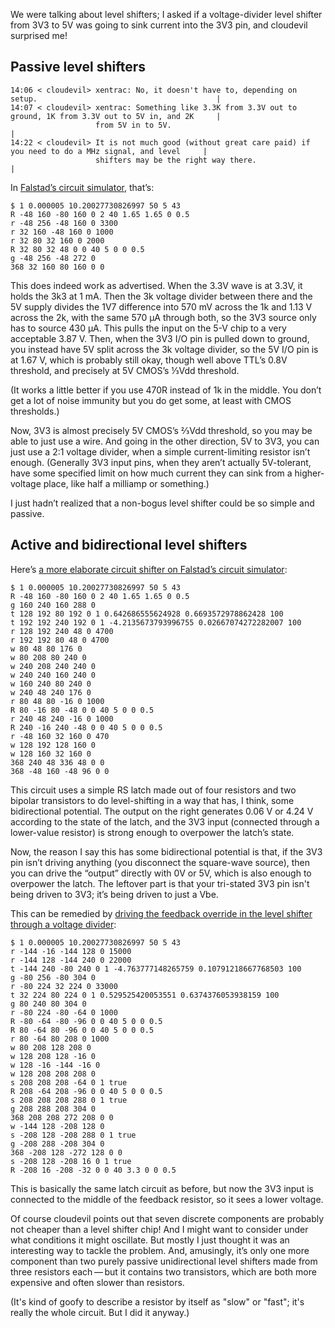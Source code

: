 We were talking about level shifters; I asked if a voltage-divider
level shifter from 3V3 to 5V was going to sink current into the 3V3
pin, and cloudevil surprised me!

Passive level shifters
----------------------

    14:06 < cloudevil> xentrac: No, it doesn't have to, depending on setup.                                        |
    14:07 < cloudevil> xentrac: Something like 3.3K from 3.3V out to ground, 1K from 3.3V out to 5V in, and 2K     |
                       from 5V in to 5V.                                                                           |
    14:22 < cloudevil> It is not much good (without great care paid) if you need to do a MHz signal, and level     |
                       shifters may be the right way there.                                                        |

In [Falstad’s circuit simulator][0], that’s:

    $ 1 0.000005 10.20027730826997 50 5 43
    R -48 160 -80 160 0 2 40 1.65 1.65 0 0.5
    r -48 256 -48 160 0 3300
    r 32 160 -48 160 0 1000
    r 32 80 32 160 0 2000
    R 32 80 32 48 0 0 40 5 0 0 0.5
    g -48 256 -48 272 0
    368 32 160 80 160 0 0

[0]: https://www.falstad.com/circuit/circuitjs.html?ctz=CQAgjCAMB0l3BWcMBMcUHYMGZIA4UA2ATmIxAUgpABZsAoAJRAFoa9xCqW8qwuoIFLT7RCSMGKRUYCegCdW7IQkJKO-GSGy5IC7cM3rOWsPH3ZhvAycFo4TG9cu0OWmlWmDZ9AObGUVQCMYT1sQg4XI2sjGXogA

This does indeed work as advertised.  When the 3.3V wave is at 3.3V,
it holds the 3k3 at 1 mA.  Then the 3k voltage divider between there
and the 5V supply divides the 1V7 difference into 570 mV across the 1k
and 1.13 V across the 2k, with the same 570 μA through both, so the
3V3 source only has to source 430 μA.  This pulls the input on the 5-V
chip to a very acceptable 3.87 V.  Then, when the 3V3 I/O pin is
pulled down to ground, you instead have 5V split across the 3k voltage
divider, so the 5V I/O pin is at 1.67 V, which is probably still okay,
though well above TTL’s 0.8V threshold, and precisely at 5V CMOS’s
⅓Vdd threshold.

(It works a little better if you use 470R instead of 1k in the middle.
You don’t get a lot of noise immunity but you do get some, at least
with CMOS thresholds.)

Now, 3V3 is almost precisely 5V CMOS’s ⅔Vdd threshold, so you may be
able to just use a wire.  And going in the other direction, 5V to 3V3,
you can just use a 2:1 voltage divider, when a simple current-limiting
resistor isn’t enough.  (Generally 3V3 input pins, when they aren’t
actually 5V-tolerant, have some specified limit on how much current
they can sink from a higher-voltage place, like half a milliamp or
something.)

I just hadn’t realized that a non-bogus level shifter could be so
simple and passive.

Active and bidirectional level shifters
---------------------------------------

Here’s [a more elaborate circuit shifter on Falstad’s circuit
simulator][1]:

    $ 1 0.000005 10.20027730826997 50 5 43
    R -48 160 -80 160 0 2 40 1.65 1.65 0 0.5
    g 160 240 160 288 0
    t 128 192 80 192 0 1 0.642686555624928 0.6693572978862428 100
    t 192 192 240 192 0 1 -4.2135673793996755 0.02667074272282007 100
    r 128 192 240 48 0 4700
    r 192 192 80 48 0 4700
    w 80 48 80 176 0
    w 80 208 80 240 0
    w 240 208 240 240 0
    w 240 240 160 240 0
    w 160 240 80 240 0
    w 240 48 240 176 0
    r 80 48 80 -16 0 1000
    R 80 -16 80 -48 0 0 40 5 0 0 0.5
    r 240 48 240 -16 0 1000
    R 240 -16 240 -48 0 0 40 5 0 0 0.5
    r -48 160 32 160 0 470
    w 128 192 128 160 0
    w 128 160 32 160 0
    368 240 48 336 48 0 0
    368 -48 160 -48 96 0 0

[1]: https://www.falstad.com/circuit/circuitjs.html?ctz=CQAgjCAMB0l3BWcMBMcUHYMGZIA4UA2ATmIxAUgpABZsAoAJRAFoa9xCqW8qwuoIFLT7RCSMGKRUYCegHNOVFDT4CUeDpHoAXcBvDFhvQ8L5QxNInnEIEhFUYIXCJbAgwoymh1eLJtPTAjUyFVUPM2aBQwd0IcDGJsUlctWCJ4yAwrTw084TA4egAnfQ5g4RUqdkEaDCLSitCTGur67QB3EBaOEzAMQih6LpM0XuVwzrDlfGm5qaq5-gmZYaU50cm1xZrF-sHtUp7u7n5BQqLmExYz69baqmlBWRK53fCbg4DtZkXPubYWge1BkFjkpUB62wBQEbSmYAMTQR5Vha2RUJhq2whA4Ow42GxtCB2mxHEhy1YNWIX20QA

This circuit uses a simple RS latch made out of four resistors and two
bipolar transistors to do level-shifting in a way that has, I think,
some bidirectional potential.  The output on the right generates
0.06 V or 4.24 V according to the state of the latch, and the 3V3
input (connected through a lower-value resistor) is strong enough to
overpower the latch’s state.

Now, the reason I say this has some bidirectional potential is that,
if the 3V3 pin isn’t driving anything (you disconnect the square-wave
source), then you can drive the “output” directly with 0V or 5V, which
is also enough to overpower the latch.  The leftover part is that your
tri-stated 3V3 pin isn't being driven to 3V3; it’s being driven to
just a Vbe.

This can be remedied by [driving the feedback override in the level
shifter through a voltage divider][2]:

    $ 1 0.000005 10.20027730826997 50 5 43
    r -144 -16 -144 128 0 15000
    r -144 128 -144 240 0 22000
    t -144 240 -80 240 0 1 -4.763777148265759 0.10791218667768503 100
    g -80 256 -80 304 0
    r -80 224 32 224 0 33000
    t 32 224 80 224 0 1 0.529525420053551 0.6374376053938159 100
    g 80 240 80 304 0
    r -80 224 -80 -64 0 1000
    R -80 -64 -80 -96 0 0 40 5 0 0 0.5
    R 80 -64 80 -96 0 0 40 5 0 0 0.5
    r 80 -64 80 208 0 1000
    w 80 208 128 208 0
    w 128 208 128 -16 0
    w 128 -16 -144 -16 0
    w 128 208 208 208 0
    s 208 208 208 -64 0 1 true
    R 208 -64 208 -96 0 0 40 5 0 0 0.5
    s 208 208 208 288 0 1 true
    g 208 288 208 304 0
    368 208 208 272 208 0 0
    w -144 128 -208 128 0
    s -208 128 -208 288 0 1 true
    g -208 288 -208 304 0
    368 -208 128 -272 128 0 0
    s -208 128 -208 16 0 1 true
    R -208 16 -208 -32 0 0 40 3.3 0 0 0.5

[2]: https://www.falstad.com/circuit/circuitjs.html?ctz=CQAgjCAMB0l3BWcMBMcUHYMGZIA4UA2ATmIxAUgpABZsAoAJxAFowabWxCuPwU8UcJThNenMAPEgUNKlRRpRAF2myqLPArlCILGtAyFsWDOwKEEGBMSjQwkDMUlg8hQlkJ4axQQ8j0AOasWjIIPJpUuJwBzJEysiDYKAkxSbgqSSmKnKE5unYIKMRFCDRKCNhlBHbGGHRGkJXE2HhgCH6iwXk6odFQYvH58SyEaf4BAEohGmMzrMQ88rRUSMswCPTToaO5GotCVDprh9CbzDtzefi68PQA7iDXflJoggGPkoJv-IJsSw9flwIuxOP8Bp9Xjcfj8AgBnGTQpF-OZUCDKRgAVwApltESjOD8WAdlsdDoV6AiYciZHh3uAQBicUF8bTvjd+gFsF5WTCMNkbvJAWw+F9WD8xfDxTcxSwYXSCkzccE5dCFarBJz6Ny-hKpHL+UChQiNUDTdxFVjcdNzREiclyTpsNBsOSNvQgA

This is basically the same latch circuit as before, but now the 3V3
input is connected to the middle of the feedback resistor, so it sees
a lower voltage.

Of course cloudevil points out that seven discrete components are
probably not cheaper than a level shifter chip!  And I might want to
consider under what conditions it might oscillate.  But mostly I just
thought it was an interesting way to tackle the problem.  And,
amusingly, it’s only one more component than two purely passive
unidirectional level shifters made from three resistors each — but it
contains two transistors, which are both more expensive and often
slower than resistors.

(It's kind of goofy to describe a resistor by itself as "slow" or
"fast"; it's really the whole circuit.  But I did it anyway.)
